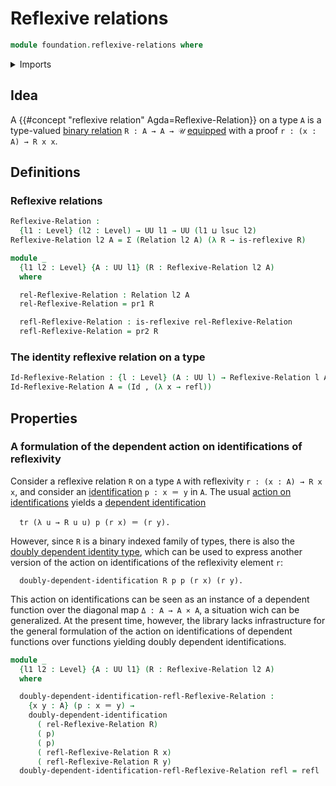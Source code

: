 # Reflexive relations

```agda
module foundation.reflexive-relations where
```

<details><summary>Imports</summary>

```agda
open import foundation.binary-relations
open import foundation.dependent-pair-types
open import foundation.doubly-dependent-identifications
open import foundation.universe-levels

open import foundation-core.identity-types
```

</details>

## Idea

A {{#concept "reflexive relation" Agda=Reflexive-Relation}} on a type `A` is a
type-valued [binary relation](foundation.binary-relations.md) `R : A → A → 𝒰`
[equipped](foundation.structure.md) with a proof `r : (x : A) → R x x`.

## Definitions

### Reflexive relations

```agda
Reflexive-Relation :
  {l1 : Level} (l2 : Level) → UU l1 → UU (l1 ⊔ lsuc l2)
Reflexive-Relation l2 A = Σ (Relation l2 A) (λ R → is-reflexive R)

module _
  {l1 l2 : Level} {A : UU l1} (R : Reflexive-Relation l2 A)
  where

  rel-Reflexive-Relation : Relation l2 A
  rel-Reflexive-Relation = pr1 R

  refl-Reflexive-Relation : is-reflexive rel-Reflexive-Relation
  refl-Reflexive-Relation = pr2 R
```

### The identity reflexive relation on a type

```agda
Id-Reflexive-Relation : {l : Level} (A : UU l) → Reflexive-Relation l A
Id-Reflexive-Relation A = (Id , (λ x → refl))
```

## Properties

### A formulation of the dependent action on identifications of reflexivity

Consider a reflexive relation `R` on a type `A` with reflexivity `r : (x : A) → R x x`, and consider an [identification](foundation-core.identity-types.md) `p : x ＝ y` in `A`. The usual [action on identifications](foundation.action-on-identifications-dependent-functions.md) yields a [dependent identification](foundation.dependent-identifications.md)

```text
  tr (λ u → R u u) p (r x) ＝ (r y).
```

However, since `R` is a binary indexed family of types, there is also the [doubly dependent identity type](foundation.doubly-dependent-identifications.md), which can be used to express another version of the action on identifications of the reflexivity element `r`:

```text
  doubly-dependent-identification R p p (r x) (r y).
```

This action on identifications can be seen as an instance of a dependent function over the diagonal map `Δ : A → A × A`, a situation wich can be generalized. At the present time, however, the library lacks infrastructure for the general formulation of the action on identifications of dependent functions over functions yielding doubly dependent identifications.

```agda
module _
  {l1 l2 : Level} {A : UU l1} (R : Reflexive-Relation l2 A)
  where

  doubly-dependent-identification-refl-Reflexive-Relation :
    {x y : A} (p : x ＝ y) →
    doubly-dependent-identification
      ( rel-Reflexive-Relation R)
      ( p)
      ( p)
      ( refl-Reflexive-Relation R x)
      ( refl-Reflexive-Relation R y)
  doubly-dependent-identification-refl-Reflexive-Relation refl = refl
```
